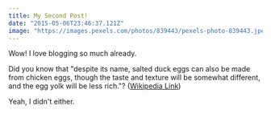 ```yaml
---
title: My Second Post!
date: "2015-05-06T23:46:37.121Z"
image: "https://images.pexels.com/photos/839443/pexels-photo-839443.jpeg"
---
```


Wow! I love blogging so much already.

Did you know that "despite its name, salted duck eggs can also be made from
chicken eggs, though the taste and texture will be somewhat different, and the
egg yolk will be less rich."?
([Wikipedia Link](http://en.wikipedia.org/wiki/Salted_duck_egg))

Yeah, I didn't either.
